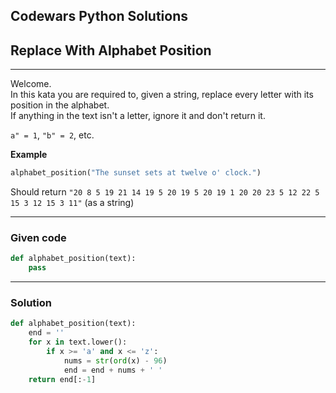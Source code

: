 
Codewars Python Solutions
---
## Replace With Alphabet Position <br>
---
Welcome.
<br>
In this kata you are required to, given a string, replace every letter with its position in the alphabet.
<br>
If anything in the text isn't a letter, ignore it and don't return it.

```a" = 1```, ```"b" = 2```, etc.

**Example**
```python
alphabet_position("The sunset sets at twelve o' clock.")
```
Should return ```"20 8 5 19 21 14 19 5 20 19 5 20 19 1 20 20 23 5 12 22 5 15 3 12 15 3 11"``` (as a string)

---
### Given code
```python
def alphabet_position(text):
    pass
```
---
### Solution
```python
def alphabet_position(text):
    end = ''
    for x in text.lower():
        if x >= 'a' and x <= 'z':
            nums = str(ord(x) - 96)
            end = end + nums + ' '
    return end[:-1]
```
